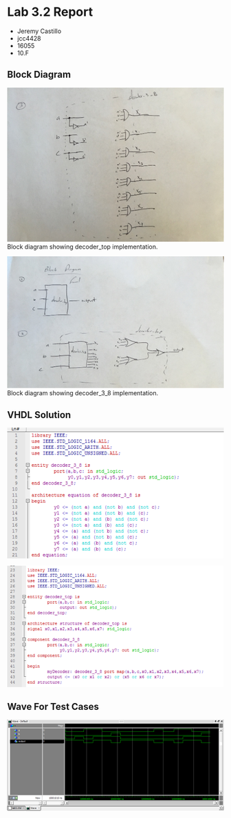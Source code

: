 # Lab 3.2 Report

* Jeremy Castillo
* jcc4428
* 16055
* 10.F

## Block Diagram
![Block Diagram 1](screenshots/lab3_blockdiagram_1.jpg)
Block diagram showing decoder_top implementation.

![Block Diagram 2](screenshots/lab3_blockdiagram_2.jpg)
Block diagram showing decoder_3_8 implementation.

## VHDL Solution 
![1](screenshots/lab3_vhdl_1.png)

![2](screenshots/lab3_vhdl_2.png)

## Wave For Test Cases
![3](screenshots/lab3_wave.png)